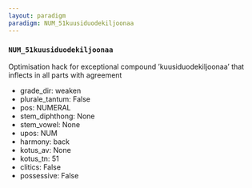 ```yaml
---
layout: paradigm
paradigm: NUM_51kuusiduodekiljoonaa
---
```

### ` NUM_51kuusiduodekiljoonaa `

Optimisation hack for exceptional compound ’kuusiduodekiljoonaa’ that inflects in all parts with agreement
* grade_dir: weaken
* plurale_tantum: False
* pos: NUMERAL
* stem_diphthong: None
* stem_vowel: None
* upos: NUM
* harmony: back
* kotus_av: None
* kotus_tn: 51
* clitics: False
* possessive: False
